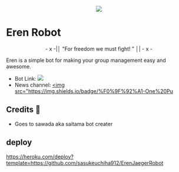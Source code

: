 <p align="center">
  <img src="https://telegra.ph/file/eeef5ddbe7f33338aa311.jpg">
</p>

# Eren Robot

<p align="center">
- x -|│ "For freedom we must fight! ”  │| - x -
</p>




Eren is a simple bot for making your group management easy and awesome.

* Bot Link:  <a href="https://t.me/SaitamaRobot" alt="Saitama Robot"> <img src="https://img.shields.io/badge/%F0%9F%A4%96%20-SaitamaRobot-blue" /> </a>
* News channel: <a  href="https://t.me/OnePunchUpdates" alt="One Punch Updates"> <img  src="https://img.shields.io/badge/%F0%9F%92%A1-One%20Pu

## Credits 📍
* Goes to sawada aka saitama bot creater

## deploy 
https://heroku.com/deploy?template=https://github.com/sasukeuchiha912/ErenJaegerRobot
